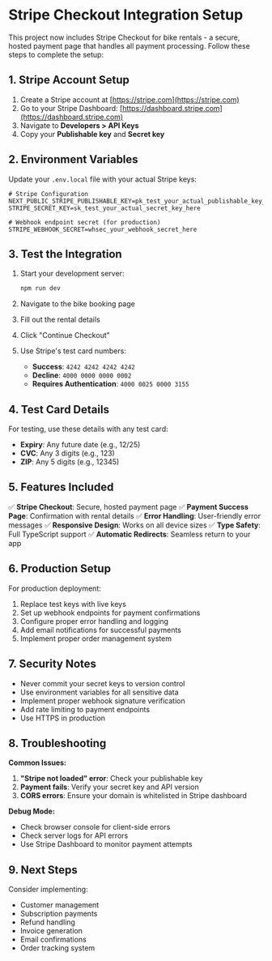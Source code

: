 # Stripe Checkout Integration Setup

This project now includes Stripe Checkout for bike rentals - a secure, hosted payment page that handles all payment processing. Follow these steps to complete the setup:

## 1. Stripe Account Setup

1. Create a Stripe account at [https://stripe.com](https://stripe.com)
2. Go to your Stripe Dashboard: [https://dashboard.stripe.com](https://dashboard.stripe.com)
3. Navigate to **Developers > API Keys**
4. Copy your **Publishable key** and **Secret key**

## 2. Environment Variables

Update your `.env.local` file with your actual Stripe keys:

```env
# Stripe Configuration
NEXT_PUBLIC_STRIPE_PUBLISHABLE_KEY=pk_test_your_actual_publishable_key_here
STRIPE_SECRET_KEY=sk_test_your_actual_secret_key_here

# Webhook endpoint secret (for production)
STRIPE_WEBHOOK_SECRET=whsec_your_webhook_secret_here
```

## 3. Test the Integration

1. Start your development server:
   ```bash
   npm run dev
   ```

2. Navigate to the bike booking page
3. Fill out the rental details
4. Click "Continue Checkout"
5. Use Stripe's test card numbers:
   - **Success**: `4242 4242 4242 4242`
   - **Decline**: `4000 0000 0000 0002`
   - **Requires Authentication**: `4000 0025 0000 3155`

## 4. Test Card Details

For testing, use these details with any test card:
- **Expiry**: Any future date (e.g., 12/25)
- **CVC**: Any 3 digits (e.g., 123)
- **ZIP**: Any 5 digits (e.g., 12345)

## 5. Features Included

✅ **Stripe Checkout**: Secure, hosted payment page
✅ **Payment Success Page**: Confirmation with rental details
✅ **Error Handling**: User-friendly error messages
✅ **Responsive Design**: Works on all device sizes
✅ **Type Safety**: Full TypeScript support
✅ **Automatic Redirects**: Seamless return to your app

## 6. Production Setup

For production deployment:

1. Replace test keys with live keys
2. Set up webhook endpoints for payment confirmations
3. Configure proper error handling and logging
4. Add email notifications for successful payments
5. Implement proper order management system

## 7. Security Notes

- Never commit your secret keys to version control
- Use environment variables for all sensitive data
- Implement proper webhook signature verification
- Add rate limiting to payment endpoints
- Use HTTPS in production

## 8. Troubleshooting

**Common Issues:**

1. **"Stripe not loaded" error**: Check your publishable key
2. **Payment fails**: Verify your secret key and API version
3. **CORS errors**: Ensure your domain is whitelisted in Stripe dashboard

**Debug Mode:**
- Check browser console for client-side errors
- Check server logs for API errors
- Use Stripe Dashboard to monitor payment attempts

## 9. Next Steps

Consider implementing:
- Customer management
- Subscription payments
- Refund handling
- Invoice generation
- Email confirmations
- Order tracking system
